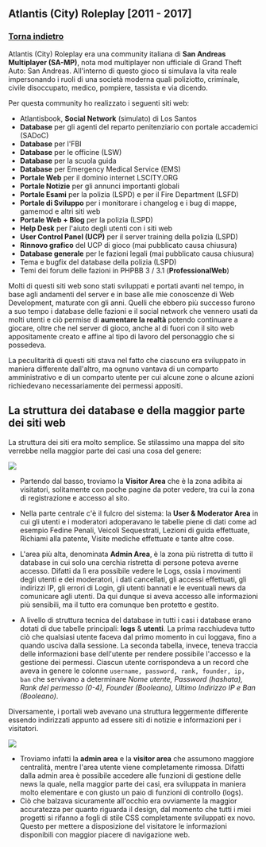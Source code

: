 ## Atlantis (City) Roleplay \[2011 - 2017\]

### [Torna indietro]()

Atlantis (City) Roleplay era una community italiana di **San Andreas Multiplayer (SA-MP)**, nota mod multiplayer non ufficiale di Grand Theft Auto: San Andreas. All'interno di questo gioco si simulava la vita reale impersonando i ruoli di una società moderna quali poliziotto, criminale, civile disoccupato, medico, pompiere, tassista e via dicendo.

Per questa community ho realizzato i seguenti siti web:

-   Atlantisbook, **Social Network** (simulato) di Los Santos
-   **Database** per gli agenti del reparto penitenziario con portale accademici (SADoC)
-   **Database** per l'FBI
-   **Database** per le officine (LSW)
-   **Database** per la scuola guida
-   **Database** per Emergency Medical Service (EMS)
-   **Portale Web** per il dominio internet LSCITY.ORG
-   **Portale Notizie** per gli annunci importanti globali
-   **Portale Esami** per la polizia (LSPD) e per il Fire Department (LSFD)
-   **Portale di Sviluppo** per i monitorare i changelog e i bug di mappe, gamemod e altri siti web
-   **Portale Web + Blog** per la polizia (LSPD)
-   **Help Desk** per l'aiuto degli utenti con i siti web
-   **User Control Panel (UCP)** per il server training della polizia (LSPD)
-   **Rinnovo grafico** del UCP di gioco (mai pubblicato causa chiusura)
-   **Database generale** per le fazioni legali (mai pubblicato causa chiusura)
-   Tema e bugfix del database della polizia (LSPD)
-   Temi dei forum delle fazioni in PHPBB 3 / 3.1 (**ProfessionalWeb**)

Molti di questi siti web sono stati sviluppati e portati avanti nel tempo, in base agli andamenti del server e in base alle mie conoscenze di Web Development, maturate con gli anni. Quelli che ebbero più successo furono a suo tempo i database delle fazioni e il social network che vennero usati da molti utenti e ciò permise di **aumentare la realtà** potendo continuare a giocare, oltre che nel server di gioco, anche al di fuori con il sito web appositamente creato e affine al tipo di lavoro del personaggio che si possedeva.

La peculitarità di questi siti stava nel fatto che ciascuno era sviluppato in maniera differente dall'altro, ma ognuno vantava di un comparto amministrativo e di un comparto utente per cui alcune zone o alcune azioni richiedevano necessariamente dei permessi appositi.

## La struttura dei database e della maggior parte dei siti web

La struttura dei siti era molto semplice. Se stilassimo una mappa del sito verrebbe nella maggior parte dei casi una cosa del genere:

![](https://marianosciacco.it/images/portfolio/database-structure.png)

-   Partendo dal basso, troviamo la **Visitor Area** che è la zona adibita ai visitatori, solitamente con poche pagine da poter vedere, tra cui la zona di registrazione e accesso al sito.
-   Nella parte centrale c'è il fulcro del sistema: la **User & Moderator Area** in cui gli utenti e i moderatori adoperavano le tabelle piene di dati come ad esempio Fedine Penali, Veicoli Sequestrati, Lezioni di guida effettuate, Richiami alla patente, Visite mediche effettuate e tante altre cose.
-   L'area più alta, denominata **Admin Area**, è la zona più ristretta di tutto il database in cui solo una cerchia ristretta di persone poteva averne accesso. Difatti da lì era possibile vedere le Logs, ossia i movimenti degli utenti e dei moderatori, i dati cancellati, gli accessi effettuati, gli indirizzi IP, gli errori di Login, gli utenti bannati e le eventuali news da comunicare agli utenti. Da qui dunque si aveva accesso alle informazioni più sensibili, ma il tutto era comunque ben protetto e gestito.

-   A livello di struttura tecnica del database in tutti i casi i database erano dotati di due tabelle principali: **logs** & **utenti**. La prima racchiudeva tutto ciò che qualsiasi utente faceva dal primo momento in cui loggava, fino a quando usciva dalla sessione. La seconda tabella, invece, teneva traccia delle informazioni base dell'utente per rendere possibile l'accesso e la gestione dei permessi. Ciascun utente corrispondeva a un record che aveva in genere le colonne `username, password, rank, founder, ip, ban` che servivano a determinare _Nome utente, Password (hashata), Rank del permesso (0-4), Founder (Booleano), Ultimo Indirizzo IP e Ban (Booleano)_.

Diversamente, i portali web avevano una struttura leggermente differente essendo indirizzati appunto ad essere siti di notizie e informazioni per i visitatori.

![](https://marianosciacco.it/images/portfolio/portal-structure.png)

-   Troviamo infatti la **admin area** e la **visitor area** che assumono maggiore centralità, mentre l'area utente viene completamente rimossa. Difatti dalla admin area è possibile accedere alle funzioni di gestione delle news la quale, nella maggior parte dei casi, era sviluppata in maniera molto elementare e con giusto un paio di funzioni di controllo (logs).
-   Ciò che balzava sicuramente all'occhio era ovviamente la maggior accuratezza per quanto riguarda il design, dal momento che tutti i miei progetti si rifanno a fogli di stile CSS completamente sviluppati ex novo. Questo per mettere a disposizione del visitatore le informazioni disponibili con maggior piacere di navigazione web.
